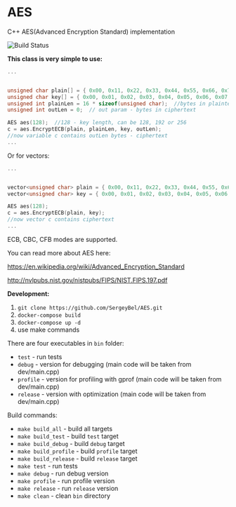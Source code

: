 # AES
C++ AES(Advanced Encryption Standard) implementation  
 
![Build Status](https://travis-ci.org/SergeyBel/AES.svg?branch=master)


**This class is very simple to use:**
```c++
...


unsigned char plain[] = { 0x00, 0x11, 0x22, 0x33, 0x44, 0x55, 0x66, 0x77, 0x88, 0x99, 0xaa, 0xbb, 0xcc, 0xdd, 0xee, 0xff }; //plaintext example
unsigned char key[] = { 0x00, 0x01, 0x02, 0x03, 0x04, 0x05, 0x06, 0x07, 0x08, 0x09, 0x0a, 0x0b, 0x0c, 0x0d, 0x0e, 0x0f }; //key example
unsigned int plainLen = 16 * sizeof(unsigned char);  //bytes in plaintext
unsigned int outLen = 0;  // out param - bytes in сiphertext

AES aes(128);  //128 - key length, can be 128, 192 or 256
c = aes.EncryptECB(plain, plainLen, key, outLen);
//now variable c contains outLen bytes - ciphertext
...
```
Or for vectors:
```c++
...


vector<unsigned char> plain = { 0x00, 0x11, 0x22, 0x33, 0x44, 0x55, 0x66, 0x77, 0x88, 0x99, 0xaa, 0xbb, 0xcc, 0xdd, 0xee, 0xff }; //plaintext example
vector<unsigned char> key = { 0x00, 0x01, 0x02, 0x03, 0x04, 0x05, 0x06, 0x07, 0x08, 0x09, 0x0a, 0x0b, 0x0c, 0x0d, 0x0e, 0x0f }; //key example

AES aes(128);
c = aes.EncryptECB(plain, key);
//now vector c contains ciphertext
...
```
ECB, CBC, CFB modes are supported.


You can read more about AES here:

https://en.wikipedia.org/wiki/Advanced_Encryption_Standard

http://nvlpubs.nist.gov/nistpubs/FIPS/NIST.FIPS.197.pdf


**Development:**
1. `git clone https://github.com/SergeyBel/AES.git`
1. `docker-compose build`
1. `docker-compose up -d`
1. use make commands

There are four executables in `bin` folder:  
* `test` - run tests  
* `debug` - version for debugging (main code will be taken from dev/main.cpp)  
* `profile` - version for profiling with gprof (main code will be taken from dev/main.cpp)  
* `release` - version with optimization (main code will be taken from dev/main.cpp)  


Build commands:  
* `make build_all` - build all targets
* `make build_test` - build `test` target
* `make build_debug` - build `debug` target
* `make build_profile` - build `profile` target
* `make build_release` - build `release` target
* `make test` - run tests
* `make debug` - run debug version
* `make profile` - run profile version
* `make release` - run `release` version
* `make clean` - clean `bin` directory
